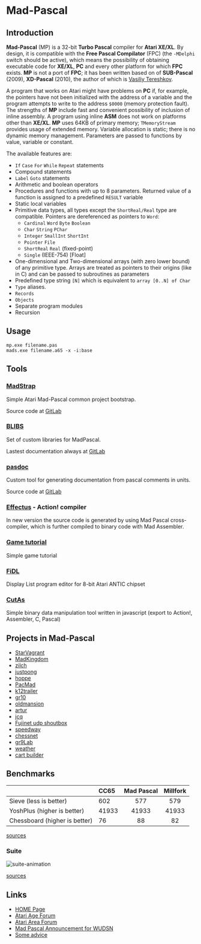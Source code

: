 # Mad-Pascal

## Introduction

**Mad-Pascal**  (MP) is a 32-bit **Turbo Pascal** compiler for **Atari XE/XL**. By design, it is compatible with the **Free Pascal Compilator** (FPC) (the `-MDelphi` switch should be active), which means the possibility of obtaining executable code for **XE/XL**, **PC** and every other platform for which **FPC** exists. **MP** is not a port of **FPC**; it has been written based on of **SUB-Pascal** (2009), **XD-Pascal** (2010), the author of which is [Vasiliy Tereshkov](mailto:vtereshkov@mail.ru).

A program that works on Atari might have problems on **PC** if, for example, the pointers have not been initialized with the address of a variable and the program attempts to write to the address `$0000` (memory protection fault). The strengths of **MP** include fast and convenient possibility of inclusion of inline assembly. A program using inline **ASM** does not work on platforms other than **XE/XL**. **MP** uses 64KB of primary memory; `TMemoryStream` provides usage of extended memory.
Variable allocation is static; there is no dynamic memory management. Parameters are passed to functions by value, variable or constant.

The available features are:

* `If` `Case` `For` `While` `Repeat` statements
* Compound statements
* `Label` `Goto` statements
* Arithmetic and boolean operators
* Procedures and functions with up to 8 parameters. Returned value of a function is assigned to a predefined `RESULT` variable
* Static local variables
* Primitive data types, all types except the `ShortReal/Real` type are compatible. Pointers are dereferenced as pointers to `Word`:
    * `Cardinal` `Word` `Byte` `Boolean`
    * `Char` `String` `PChar`
    * `Integer` `SmallInt` `ShortInt`
    * `Pointer` `File`
    * `ShortReal` `Real` (fixed-point)
    * `Single` (IEEE-754) [Float]
* One-dimensional and Two-dimensional arrays (with zero lower bound) of any primitive type. Arrays are treated as pointers to their origins (like in C) and can be passed to subroutines as parameters
* Predefined type string `[N]` which is equivalent to `array [0..N] of Char`
* `Type` aliases.
* `Records`
* `Objects`
* Separate program modules
* Recursion

## Usage

    mp.exe filename.pas
    mads.exe filename.a65 -x -i:base

## Tools

### [MadStrap](http://bocianu.atari.pl/blog/madstrap)

Simple Atari Mad-Pascal common project bootstrap.

Source code at [GitLab](https://gitlab.com/bocianu/madstrap)

### [BLIBS](http://bocianu.atari.pl/blog/blibs)

Set of custom libraries for MadPascal.

Lastest documentation always at [GitLab]( https://bocianu.gitlab.io/blibs/)

### [pasdoc](https://bocianu.atari.pl/blog/pasdoc)

Custom tool for generating documentation from pascal comments in units.

Source code at [GitLab](https://gitlab.com/bocianu/pasdoc)

### [Effectus](https://github.com/Gury8/effectus) - Action! compiler

In new version the source code is generated by using Mad Pascal cross-compiler, which is further compiled to binary code with Mad Assembler.

### [Game tutorial](https://github.com/zbyti/a8-mp-simple-game-tutorial)

Simple game tutorial

### [FiDL](https://gitlab.com/bocianu/fidl)

Display List program editor for 8-bit Atari ANTIC chipset

### [CutAs](https://gitlab.com/bocianu/cutas)

Simple binary data manipulation tool written in javascript (export to Action!, Assembler, C, Pascal)

## Projects in Mad-Pascal

* [StarVagrant](https://github.com/MADRAFi/StarVagrant)
* [MadKingdom](https://gitlab.com/bocianu/MadKingdom)
* [zilch](https://gitlab.com/bocianu/zilch)
* [justpong](https://gitlab.com/bocianu/justpong)
* [hoppe](https://gitlab.com/bocianu/hoppe)
* [PacMad](https://gitlab.com/bocianu/PacMad)
* [k12trailer](https://gitlab.com/bocianu/k12trailer)
* [gr10](https://gitlab.com/bocianu/gr10)
* [oldmansion](https://gitlab.com/bocianu/oldmansion)
* [artur](https://gitlab.com/bocianu/artur)
* [jcq](https://gitlab.com/bocianu/jcq)
* [Fujinet udp shoutbox](https://gitlab.com/bocianu/fujinet-udp-shoutbox)
* [speedway](https://gitlab.com/bocianu/speedway)
* [chessnet](https://gitlab.com/bocianu/chessnet)
* [gr9Lab](https://gitlab.com/amarok8bit/gr9Lab)
* [weather](https://gitlab.com/bocianu/weather)
* [cart builder](https://gitlab.com/bocianu/cart_builder)

## Benchmarks

|                             |CC65 |Mad Pascal|Millfork|
|:----------------------------|:----|:--------:|:------:|
|Sieve (less is better)       |602  |577       |579     |
|YoshPlus (higher is better)  |41933|41933     |41933   |
|Chessboard (higher is better)|76   |88        |82      |

[sources](https://github.com/tebe6502/Mad-Pascal/blob/master/benchmark.7z)

### Suite

![suite-animation](https://github.com/zbyti/a8-mad-pascal-bench-suite/raw/master/suite.gif)

[sources](https://github.com/zbyti/a8-mad-pascal-bench-suite)

## Links

* [HOME Page](http://mads.atari8.info/)
* [Atari Age Forum](https://atariage.com/forums/topic/240919-mad-pascal/)
* [Atari Area Forum](http://www.atari.org.pl/forum/viewtopic.php?id=13373)
* [Mad Pascal Announcement for WUDSN](https://atariage.com/forums/topic/145386-wudsn-ide-the-free-integrated-atari-8-bit-development-plugin-for-eclipse/?do=findComment&comment=4340150)
* [Some advice](https://github.com/ilmenit/CC65-Advanced-Optimizations)
